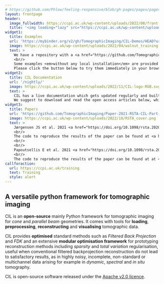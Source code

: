 ```yaml
---
# https://github.com/Phlow/feeling-responsive/blob/gh-pages/pages/pages-root-folder/index.md
layout: frontpage
header:
  image_fullwidth: https://ccpi.ac.uk/wp-content/uploads/2022/08/front-page-1125x800.png # ideally 600x80 pixels
  title: '<img loading="lazy" src="https://ccpi.ac.uk/wp-content/uploads/2022/11/CIL-logo-RGB.svg" alt="CIL - Core Imaging Library">'
widget1:
  title: Examples
  url: 'https://mybinder.org/v2/gh/TomographicImaging/CIL-Demos/HEAD?urlpath=lab/tree/binder%2Findex.ipynb'
  image: https://ccpi.ac.uk/wp-content/uploads/2022/04/walnut_training.png
  text: >
    We have a repository with a <a href="https://github.com/TomographicImaging/CIL-Demos">large collection</a> of Jupyter Notebooks which cover a wide range of topics, from basic usage to advanced reconstructions with iterative methods.
    <br/>
    Some examples <em>without any local installation</em> are provided in <a href="https://mybinder.org">Binder</a>.
    Please click the button below to try them immediately in your browser.
widget2:
  title: CIL Documentation
  url: '/nightly/'
  image: https://ccpi.ac.uk/wp-content/uploads/2022/11/CIL-logo-RGB.svg
  text: >
    CIL has a live documentation which gets updated regularly and built nightly.
    We suggest to download and read the open access articles below, which provide very detailed information about CIL structure and usage.
widget3:
  title: Papers
  url: 'https://github.com/TomographicImaging/Paper-2021-RSTA-CIL-Part-II'
  image: https://ccpi.ac.uk/wp-content/uploads/2022/10/RSTA_cover.png
  text: >
    Jørgensen JS et al. 2021 <a href="https://doi.org/10.1098/rsta.2020.0192">Core Imaging Library – Part I: a versatile python framework for tomographic imaging</a>. Phil. Trans. R. Soc. A 20200192.
    <br/>
    The code to reproduce the results of the paper can be found at <a href="https://github.com/TomographicImaging/Paper-2021-RSTA-CIL-Part-I">Paper-2021-RSTA-CIL-Part-I</a>.
    <br/>
    <br/>
    Papoutsellis E et al. 2021 <a href="https://doi.org/10.1098/rsta.2020.0193">Core Imaging Library – Part II: multichannel reconstruction for dynamic and spectral tomography</a>. Phil. Trans. R. Soc. A 20200193.
    <br/>
    The code to reproduce the results of the paper can be found at at <a href="https://github.com/TomographicImaging/Paper-2021-RSTA-CIL-Part-II">Paper-2021-RSTA-CIL-Part-II</a>.
callforaction:
  url: https://ccpi.ac.uk/training
  text: Training
  style: alert
---
```


## A versatile python framework for tomographic imaging

CIL is an **open-source** mainly Python framework for tomographic imaging for *cone* and *parallel beam* geometries. It comes with tools for **loading**, **preprocessing**, **reconstructing** and **visualising** tomographic data.

CIL provides **optimised** standard methods such as *Filtered Back Projection* and *FDK* and an extensive **modular optimisation framework** for prototyping reconstruction methods including *sparsity* and *total variation* regularisation, useful when conventional filtered backprojection reconstruction do not lead to satisfactory results, as in highly noisy, incomplete, non-standard or multichannel data arising for example in *dynamic*, *spectral* and *in situ* tomography.

CIL is open-source software released under the [Apache v2.0 licence](http://www.apache.org/licenses/LICENSE-2.0.html).
